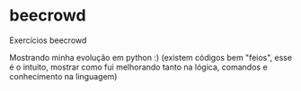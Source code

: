 # beecrowd
Exercícios beecrowd

Mostrando minha evolução em python :)
(existem códigos bem "feios", esse é o intuito, mostrar como fui melhorando tanto na lógica, comandos e conhecimento na linguagem)
